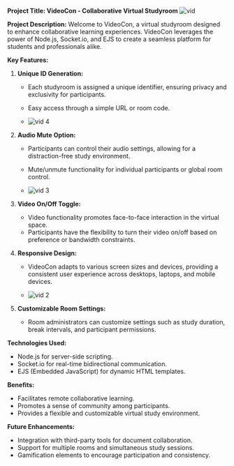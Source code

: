 
**Project Title: VideoCon - Collaborative Virtual Studyroom**
![vid](https://github.com/SaumyaTiwari1008/Videocon/assets/131397199/9719383e-2285-481c-80c2-0c25139f7717)

**Project Description:**
Welcome to VideoCon, a virtual studyroom designed to enhance collaborative learning experiences. VideoCon leverages the power of Node.js, Socket.io, and EJS to create a seamless platform for students and professionals alike.

**Key Features:**

1. **Unique ID Generation:**
   - Each studyroom is assigned a unique identifier, ensuring privacy and exclusivity for participants.
   - Easy access through a simple URL or room code.
  
   - ![vid 4](https://github.com/SaumyaTiwari1008/Videocon/assets/131397199/bc9288a8-e93b-457d-a1b4-4e04a1eb8f27)

2. **Audio Mute Option:**
   - Participants can control their audio settings, allowing for a distraction-free study environment.
   - Mute/unmute functionality for individual participants or global room control.
  
   - ![vid 3](https://github.com/SaumyaTiwari1008/Videocon/assets/131397199/689638ce-fea7-48de-ab55-db8299fc0466)

3. **Video On/Off Toggle:**
   - Video functionality promotes face-to-face interaction in the virtual space.
   - Participants have the flexibility to turn their video on/off based on preference or bandwidth constraints.

4. **Responsive Design:**
   - VideoCon adapts to various screen sizes and devices, providing a consistent user experience across desktops, laptops, and mobile devices.
  
   - ![vid 2](https://github.com/SaumyaTiwari1008/Videocon/assets/131397199/fd97fd65-3f90-4bc5-9ea4-4445f385b50d)

8. **Customizable Room Settings:**
   - Room administrators can customize settings such as study duration, break intervals, and participant permissions.

**Technologies Used:**
- Node.js for server-side scripting.
- Socket.io for real-time bidirectional communication.
- EJS (Embedded JavaScript) for dynamic HTML templates.

**Benefits:**
- Facilitates remote collaborative learning.
- Promotes a sense of community among participants.
- Provides a flexible and customizable virtual study environment.

**Future Enhancements:**
- Integration with third-party tools for document collaboration.
- Support for multiple rooms and simultaneous study sessions.
- Gamification elements to encourage participation and consistency.













